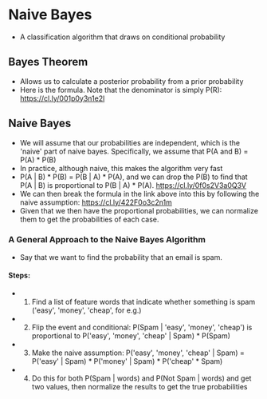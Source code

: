 # Naive Bayes
- A classification algorithm that draws on conditional probability

## Bayes Theorem
- Allows us to calculate a posterior probability from a prior probability
- Here is the formula. Note that the denominator is simply P(R): https://cl.ly/001p0y3n1e2l

## Naive Bayes
- We will assume that our probabilities are independent, which is the 'naive' part of naive bayes. Specifically, we assume that P(A and B) = P(A) * P(B)
- In practice, although naive, this makes the algorithm very fast
- P(A | B) * P(B) = P(B | A) * P(A), and we can drop the P(B) to find that P(A | B) is proportional to P(B | A) * P(A). https://cl.ly/0f0s2V3a0Q3V
- We can then break the formula in the link above into this by following the naive assumption: https://cl.ly/422F0o3c2n1m
- Given that we then have the proportional probabilities, we can normalize them to get the probabilities of each case. 

### A General Approach to the Naive Bayes Algorithm
- Say that we want to find the probability that an email is spam. 

#### Steps:
- 1) Find a list of feature words that indicate whether something is spam ('easy', 'money', 'cheap', for e.g.)
- 2) Flip the event and conditional: P(Spam | 'easy', 'money', 'cheap') is proportional to P('easy', 'money', 'cheap' | Spam) * P(Spam)
- 3) Make the naive assumption: P('easy', 'money', 'cheap' | Spam) = P('easy' | Spam) * P('money' | Spam) * P('cheap' * Spam)
- 4) Do this for both P(Spam | words) and P(Not Spam | words) and get two values, then normalize the results to get the true probabilities

